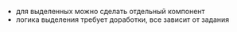 - для выделенных можно сделать отдельный компонент
- логика выделения требует доработки, все зависит от задания
